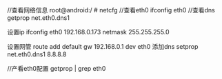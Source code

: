 //查看网络信息
root@android:/ # netcfg
//查看eth0
ifconfig eth0
//查看dns
getprop net.eth0.dns1

设置ip
ifconfig eth0 192.168.0.173 netmask 255.255.255.0

设置网管
route add default gw 192.168.0.1 dev eth0
添加dns
setprop net.eth0.dns1 8.8.8.8

//产看eth0配置
getprop | grep eth0